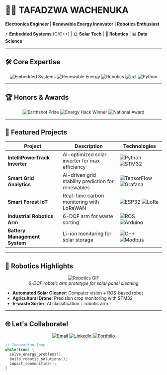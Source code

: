 
# 👨‍🔧 TAFADZWA WACHENUKA  
**Electronics Engineer | Renewable Energy Innovator | Robotics Enthusiast**  

⚡ **Embedded Systems** (C/C++) | 🌞 **Solar Tech** | 🤖 **Robotics** | 📊 **Data Science**  

---

## 🛠️ **Core Expertise**  
<div align="center">

![Embedded Systems](https://img.shields.io/badge/Embedded_Systems-011F3F?logo=embedded-systems&logoColor=white)
![Renewable Energy](https://img.shields.io/badge/Renewable_Energy-4CAF50?logo=solar-power)
![Robotics](https://img.shields.io/badge/Robotics-FF0000?logo=robot&logoColor=white)
![IoT](https://img.shields.io/badge/IoT-E7352C?logo=espressif)
![Python](https://img.shields.io/badge/Python_Data-3776AB?logo=python)

</div>

---

## 🏆 **Honors & Awards**  
<p align="center">
  <img src="https://img.shields.io/badge/Earthshot_Prize_Nominee-2023-blueviolet?logo=earth" alt="Earthshot Prize">
  <img src="https://img.shields.io/badge/Best_Energy_Hack-Africa_Tech_Summit_2022-yellow" alt="Energy Hack Winner">
  <img src="https://img.shields.io/badge/National_Innovation_Award-Zimbabwe-green" alt="National Award">
</p>

---

## 🚀 **Featured Projects**  
<div align="center">

| Project | Description | Technologies | 
|---------|-------------|--------------|
| **IntelliPowerTrack Inverter** | AI-optimized solar inverter for max efficiency | ![Python](https://img.shields.io/badge/-AI/ML-FFD700) ![STM32](https://img.shields.io/badge/-STM32-03234B) | 
| **Smart Grid Analytics** | AI-driven grid stability prediction for renewables | ![TensorFlow](https://img.shields.io/badge/-TensorFlow-FF6F00) ![Grafana](https://img.shields.io/badge/-Grafana-F46800) | 
| **Smart Forest IoT** | Real-time carbon monitoring with LoRaWAN | ![ESP32](https://img.shields.io/badge/-ESP32-E7352C) ![LoRa](https://img.shields.io/badge/-LoRaWAN-9999FF) | 
| **Industrial Robotics Arm** | 6-DOF arm for waste sorting | ![ROS](https://img.shields.io/badge/-ROS-22314E) ![Arduino](https://img.shields.io/badge/-Arduino-00979D) | 
| **Battery Management System** | Li-ion monitoring for solar storage | ![C++](https://img.shields.io/badge/-C++-00599C) ![Modbus](https://img.shields.io/badge/-Modbus-FF0000) | 

</div>

---

## 🤖 **Robotics Highlights**  
<div align="center">
  
![Robotics GIF](https://media.giphy.com/media/Ll4Oa0WQb5Ru87fWKY/giphy.gif)  
*6-DOF robotic arm prototype for solar panel cleaning*

</div>

- **Automated Solar Cleaner**: Computer vision + ROS-based robot  
- **Agricultural Drone**: Precision crop monitoring with STM32  
- **E-waste Sorter**: AI classification + robotic arm  

---

## 🌐 **Let's Collaborate!**  
<p align="center">
  <a href="mailto:tafadzwajwwachenuka@gmail.com">
    <img src="https://img.shields.io/badge/Email_Me-D14836?style=for-the-badge&logo=gmail" alt="Email">
  </a>
  <a href="https://linkedin.com/in/yourprofile">
    <img src="https://img.shields.io/badge/LinkedIn-0077B5?style=for-the-badge&logo=linkedin" alt="LinkedIn">
  </a>
  <a href="http://grumiumtech.co.zw/">
    <img src="https://img.shields.io/badge/Portfolio-8A2BE2?style=for-the-badge&logo=google-chrome" alt="Portfolio">
  </a>
</p>

```c
// Innovation loop
while(true) {
  solve_energy_problems();
  build_robotic_solutions();
  impact_communities();
}

